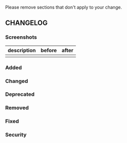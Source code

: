Please remove sections that don't apply to your change.

## CHANGELOG

### Screenshots

| description | before | after |
|------| ---- | ----- |
|      |    |   |

### Added

### Changed

### Deprecated

### Removed

### Fixed

### Security
